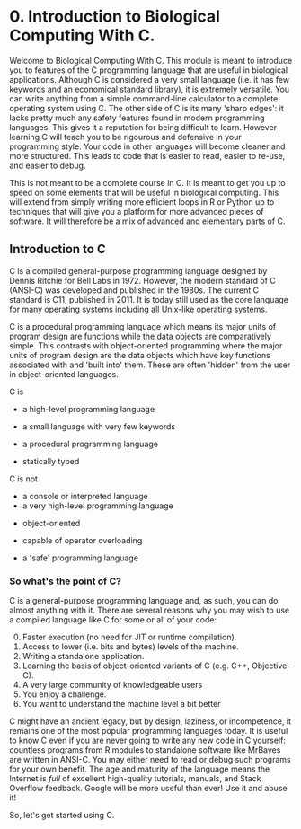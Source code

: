 # 0. Introduction to Biological Computing With C.

Welcome to Biological Computing With C. This module is meant to introduce you to features of the C programming language that are useful in biological applications. Although C is considered a very small language (i.e. it has few keywords and an economical standard library), it is extremely versatile. You can write anything from a simple command-line calculator to a complete operating system using C. The other side of C is its many 'sharp edges': it lacks pretty much any safety features found in modern programming languages. This gives it a reputation for being difficult to learn. However learning C will teach you to be rigourous and defensive in your programming style. Your code in other languages will become cleaner and more structured. This leads to code that is easier to read, easier to re-use, and easier to debug.

This is not meant to be a complete course in C. It is meant to get you up to speed on some elements that will be useful in biological computing. This will extend from simply writing more efficient loops in R or Python up to techniques that will give you a platform for more advanced pieces of software. It will therefore be a mix of advanced and elementary parts of C.

## Introduction to C

C is a compiled general-purpose programming language designed by Dennis Ritchie for Bell Labs in 1972. However, the modern standard of C (ANSI-C) was developed and published in the 1980s. The current C standard is C11, published in 2011. It is today still used as the core language for many operating systems including all Unix-like operating systems. 

C is a procedural programming language which means its major units of program design are functions while the data objects are comparatively simple. This contrasts with object-oriented programming where the major units of program design are the data objects which have key functions associated with and 'built into' them. These are often 'hidden' from the user in object-oriented languages. 

C is

* a high-level programming language
+ a small language with very few keywords
- a procedural programming language
* statically typed

C is not

* a console or interpreted language
* a very high-level programming language
+ object-oriented
- capable of operator overloading
* a 'safe' programming language

### So what's the point of C?

C is a general-purpose programming language and, as such, you can do almost anything with it. There are several reasons why you may wish to use a compiled language like C for some or all of your code:

0. Faster execution (no need for JIT or runtime compilation).
1. Access to lower (i.e. bits and bytes) levels of the machine.
2. Writing a standalone application.
3. Learning the basis of object-oriented variants of C (e.g. C++, Objective-C).
4. A very large community of knowledgeable users
5. You enjoy a challenge.
6. You want to understand the machine level a bit better

C might have an ancient legacy, but by design, laziness, or incompetence, it remains one of the most popular programming languages today. It is useful to know C even if you are never going to write any new code in C yourself: countless programs from R modules to standalone software like MrBayes are written in ANSI-C. You may either need to read or debug such programs for your own benefit. The age and maturity of the language means the Internet is *full* of excellent high-quality tutorials, manuals, and Stack Overflow feedback. Google will be more useful than ever! Use it and abuse it!

So, let's get started using C.

